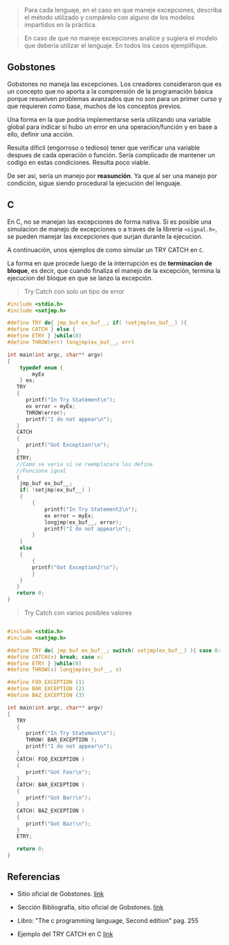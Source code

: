 > Para cada lenguaje, en el caso en que maneje excepciones, describa el método utilizado y compárelo con alguno de los modelos impartidos en la práctica.

>En caso de que no maneje excepciones analice y sugiera el modelo que debería utilizar el lenguaje. En todos los casos ejemplifique.

## Gobstones

Gobstones no maneja las excepciones. Los creadores consideraron que es un concepto que no aporta a la comprensión de la programación básica porque resuelven problemas avanzados que no son para un primer curso y que requieren como base, muchos de los conceptos previos.

Una forma en la que podria implementarse sería utilizando una variable global para indicar si hubo un error en una operacion/función y en base a ello, definir una acción.

Resulta díficil (engorroso o tedioso) tener que verificar una variable despues de cada operación o función. Sería complicado de mantener un codigo en estas condiciones. Resulta poco viable.

De ser asi, seria un manejo por **reasunción**. Ya que al ser una manejo por condición, sigue siendo procedural la ejecución del lenguaje.

## C

En C, no se manejan las excepciones de forma nativa.
Si es posible una simulacion de manejo de excepciones o a traves de la libreria `<signal.h>`, se pueden manejar las excepciones que surjan durante la ejecucion.

A continuación, unos ejemplos de como simular un TRY CATCH en `C`.

La forma en que procede luego de la interrupción es de **terminacion de bloque**, es decir, que cuando finaliza el manejo de la excepción, termina la ejecucion del bloque en que se lanzo la excepción.

>Try Catch con solo un tipo de error

```C
#include <stdio.h>
#include <setjmp.h>

#define TRY do{ jmp_buf ex_buf__; if( !setjmp(ex_buf__) ){
#define CATCH } else {
#define ETRY } }while(0)
#define THROW(err) longjmp(ex_buf__, err)

int main(int argc, char** argv)
{
    typedef enum {
        myEx
    } ex;
   TRY
   {
      printf("In Try Statement\n");
      ex error = myEx;
      THROW(error);
      printf("I do not appear\n");
   }
   CATCH
   {
      printf("Got Exception!\n");
   }
   ETRY;
   //Como se veria si se reemplazara los define
   //Funciona igual
   {
    jmp_buf ex_buf__;
    if( !setjmp(ex_buf__) )
    {
        {
            printf("In Try Statement2\n");
            ex error = myEx;
            longjmp(ex_buf__, error);
            printf("I do not appear\n");
        }
    }
    else
    {
        {
        printf("Got Exception2!\n");
        }
    }
   }
   return 0;
}
```

>Try Catch con varios posibles valores

```C

#include <stdio.h>
#include <setjmp.h>

#define TRY do{ jmp_buf ex_buf__; switch( setjmp(ex_buf__) ){ case 0:
#define CATCH(x) break; case x:
#define ETRY } }while(0)
#define THROW(x) longjmp(ex_buf__, x)

#define FOO_EXCEPTION (1)
#define BAR_EXCEPTION (2)
#define BAZ_EXCEPTION (3)

int main(int argc, char** argv)
{
   TRY
   {
      printf("In Try Statement\n");
      THROW( BAR_EXCEPTION );
      printf("I do not appear\n");
   }
   CATCH( FOO_EXCEPTION )
   {
      printf("Got Foo!\n");
   }
   CATCH( BAR_EXCEPTION )
   {
      printf("Got Bar!\n");
   }
   CATCH( BAZ_EXCEPTION )
   {
      printf("Got Baz!\n");
   }
   ETRY;

   return 0;
}

```

## Referencias

* Sitio oficial de Gobstones. [link](http://www.gobstones.org/)

* Sección Bibliografía, sitio oficial de Gobstones. [link](http://www.gobstones.org/?page_id=34)

* Libro: "The c programming language, Second edition" pag. 255

* Ejemplo del TRY CATCH en C [link](http://www.di.unipi.it/~nids/docs/longjump_try_trow_catch.html)
